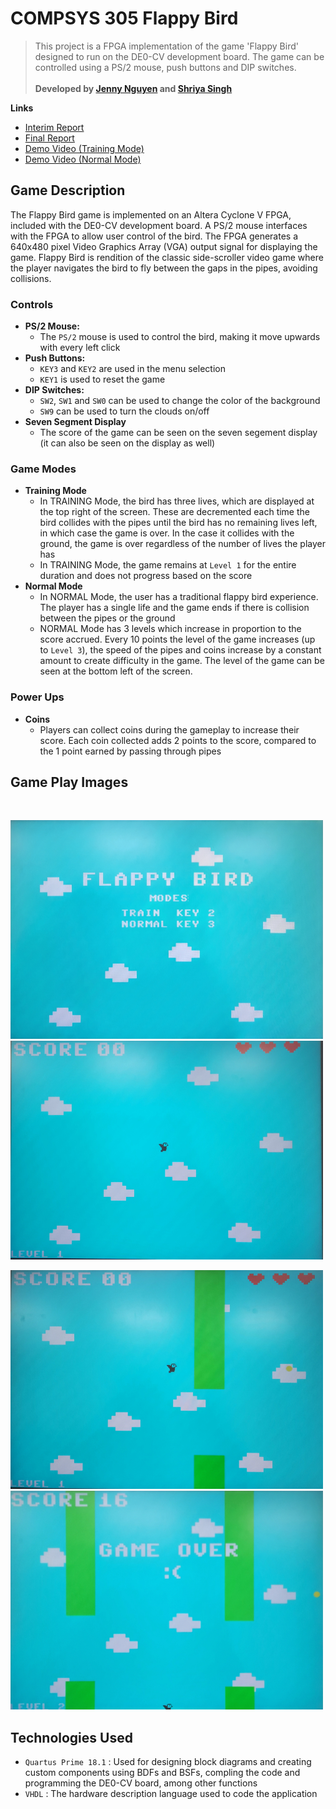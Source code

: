 # COMPSYS 305 Flappy Bird

> This project is a FPGA implementation of the game 'Flappy Bird' designed to run on the DE0-CV development board. The game can be controlled using a PS/2 mouse, push buttons and DIP switches. <br /> <br />
**Developed by [Jenny Nguyen](https://github.com/jennynguyen21) and [Shriya Singh](https://github.com/Shriya1412)**

**Links**
- [Interim Report](https://github.com/jennynguyen21/COMPSYS-305-Flappy-Bird/blob/main/Reports/Interim%20Report%20305.pdf)
- [Final Report](https://github.com/jennynguyen21/COMPSYS-305-Flappy-Bird/blob/main/Reports/Final%20Report%20Group%2031.pdf)
- [Demo Video (Training Mode)](https://drive.google.com/file/d/1jYVwMOJ9YdlFLSu5h5TBkCPDIYh8WJsR/view?usp=sharing)
- [Demo Video (Normal Mode)](https://drive.google.com/file/d/1jfphk8Mr5JCZgXV5PIauMuIcFl37WOtk/view?usp=sharing)

## Game Description 
The Flappy Bird game is implemented on an Altera Cyclone V FPGA, included with the DE0-CV development board. A PS/2 mouse interfaces with the FPGA to allow user control of the bird. The FPGA generates a 640x480 pixel Video Graphics Array (VGA) output signal for displaying the game. Flappy Bird is rendition of the classic side-scroller video game where the player navigates the bird to fly between the gaps in the pipes, avoiding collisions. 

### Controls
- **PS/2 Mouse:**
  - The `PS/2` mouse is used to control the bird, making it move upwards with every left click
- **Push Buttons:**
  - `KEY3` and `KEY2` are used in the menu selection
  - `KEY1` is used to reset the game
- **DIP Switches:**
  - `SW2`, `SW1` and `SW0` can be used to change the color of the background
  - `SW9` can be used to turn the clouds on/off
- **Seven Segment Display**
  - The score of the game can be seen on the seven segement display (it can also be seen on the display as well)

### Game Modes
- **Training Mode**
  - In TRAINING Mode, the bird has three lives, which are displayed at the top right of the screen. These are decremented each time the bird collides with the pipes until the bird has no remaining lives left, in which case the game is over. In the case it collides with the ground, the game is over regardless of the number of lives the player has
  - In TRAINING Mode, the game remains at `Level 1` for the entire duration and does not progress based on the score
- **Normal Mode**
  - In NORMAL Mode, the user has a traditional flappy bird experience. The player has a single life and the game ends if there is collision between the pipes or the ground
  - NORMAL Mode has 3 levels which increase in proportion to the score accrued. Every 10 points the level of the game increases (up to `Level 3`), the speed of the pipes and coins increase by a constant amount to create difficulty in the game. The level of the game can be seen at the bottom left of the screen. 

 ### Power Ups
 - **Coins**
   - Players can collect coins during the gameplay to increase their score. Each coin collected adds 2 points to the score, compared to the 1 point earned by passing through pipes
## Game Play Images
<br/>
<p float="left">
    <img src="Gameplay Images/Menu_screen.jpg" width="500", height="350">
   <img src="Gameplay Images/Bird_Hovering.jpg" width="500", height="350">
</p>
<p float="left">
    <img src="Gameplay Images/Training_Mode.jpg" width="500", height="350">
   <img src="Gameplay Images/Normal_mode_game_over.jpg" width="500", height="350">
</p>


## Technologies Used 
- `Quartus Prime 18.1` : Used for designing block diagrams and creating custom components using BDFs and BSFs, compling the code and programming the DE0-CV board, among other functions
- `VHDL` : The hardware description language used to code the application
